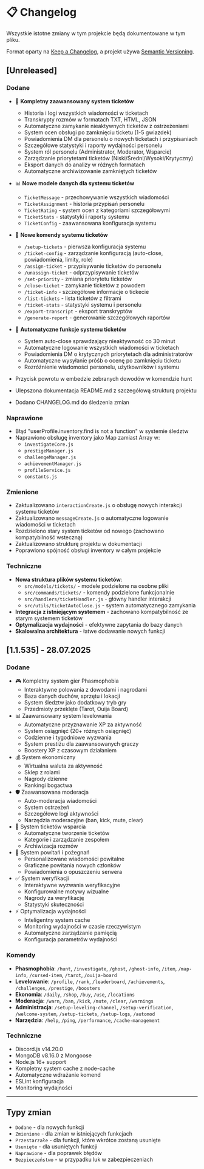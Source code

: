 # 📋 Changelog

Wszystkie istotne zmiany w tym projekcie będą dokumentowane w tym pliku.

Format oparty na [Keep a Changelog](https://keepachangelog.com/en/1.0.0/),
a projekt używa [Semantic Versioning](https://semver.org/spec/v2.0.0.html).

## [Unreleased]

### Dodane

- 🎫 **Kompletny zaawansowany system ticketów**
  - Historia i logi wszystkich wiadomości w ticketach
  - Transkrypty rozmów w formatach TXT, HTML, JSON
  - Automatyczne zamykanie nieaktywnych ticketów z ostrzeżeniami
  - System ocen obsługi po zamknięciu ticketu (1-5 gwiazdek)
  - Powiadomienia DM dla personelu o nowych ticketach i przypisaniach
  - Szczegółowe statystyki i raporty wydajności personelu
  - System ról personelu (Administrator, Moderator, Wsparcie)
  - Zarządzanie priorytetami ticketów (Niski/Średni/Wysoki/Krytyczny)
  - Eksport danych do analizy w różnych formatach
  - Automatyczne archiwizowanie zamkniętych ticketów

- 📊 **Nowe modele danych dla systemu ticketów**
  - `TicketMessage` - przechowywanie wszystkich wiadomości
  - `TicketAssignment` - historia przypisań personelu
  - `TicketRating` - system ocen z kategoriami szczegółowymi
  - `TicketStats` - statystyki i raporty systemu
  - `TicketConfig` - zaawansowana konfiguracja systemu

- 🎯 **Nowe komendy systemu ticketów**
  - `/setup-tickets` - pierwsza konfiguracja systemu
  - `/ticket-config` - zarządzanie konfiguracją (auto-close, powiadomienia, limity, role)
  - `/assign-ticket` - przypisywanie ticketów do personelu
  - `/unassign-ticket` - odprzypisywanie ticketów
  - `/set-priority` - zmiana priorytetu ticketów
  - `/close-ticket` - zamykanie ticketów z powodem
  - `/ticket-info` - szczegółowe informacje o tickecie
  - `/list-tickets` - lista ticketów z filtrami
  - `/ticket-stats` - statystyki systemu i personelu
  - `/export-transcript` - eksport transkryptów
  - `/generate-report` - generowanie szczegółowych raportów

- 🤖 **Automatyczne funkcje systemu ticketów**
  - System auto-close sprawdzający nieaktywność co 30 minut
  - Automatyczne logowanie wszystkich wiadomości w ticketach
  - Powiadomienia DM o krytycznych priorytetach dla administratorów
  - Automatyczne wysyłanie próśb o ocenę po zamknięciu ticketu
  - Rozróżnienie wiadomości personelu, użytkowników i systemu

- Przycisk powrotu w embedzie zebranych dowodów w komendzie hunt
- Ulepszona dokumentacja README.md z szczegółową strukturą projektu
- Dodano CHANGELOG.md do śledzenia zmian

### Naprawione

- Błąd "userProfile.inventory.find is not a function" w systemie śledztw
- Naprawiono obsługę inventory jako Map zamiast Array w:
  - `investigateCore.js`
  - `prestigeManager.js`
  - `challengeManager.js`
  - `achievementManager.js`
  - `profileService.js`
  - `constants.js`

### Zmienione

- Zaktualizowano `interactionCreate.js` o obsługę nowych interakcji systemu ticketów
- Zaktualizowano `messageCreate.js` o automatyczne logowanie wiadomości w ticketach
- Rozdzielono stary system ticketów od nowego (zachowano kompatybilność wsteczną)
- Zaktualizowano strukturę projektu w dokumentacji
- Poprawiono spójność obsługi inventory w całym projekcie

### Techniczne

- **Nowa struktura plików systemu ticketów**:
  - `src/models/tickets/` - modele podzielone na osobne pliki
  - `src/commands/tickets/` - komendy podzielone funkcjonalnie
  - `src/handlers/ticketHandler.js` - główny handler interakcji
  - `src/utils/ticketAutoClose.js` - system automatycznego zamykania
- **Integracja z istniejącym systemem** - zachowano kompatybilność ze starym systemem ticketów
- **Optymalizacja wydajności** - efektywne zapytania do bazy danych
- **Skalowalna architektura** - łatwe dodawanie nowych funkcji

## [1.1.535] - 28.07.2025

### Dodane

- 🎮 Kompletny system gier Phasmophobia
  - Interaktywne polowania z dowodami i nagrodami
  - Baza danych duchów, sprzętu i lokacji
  - System śledztw jako dodatkowy tryb gry
  - Przedmioty przeklęte (Tarot, Ouija Board)
- 📊 Zaawansowany system levelowania
  - Automatyczne przyznawanie XP za aktywność
  - System osiągnięć (20+ różnych osiągnięć)
  - Codzienne i tygodniowe wyzwania
  - System prestiżu dla zaawansowanych graczy
  - Boostery XP z czasowym działaniem
- 💰 System ekonomiczny
  - Wirtualna waluta za aktywność
  - Sklep z rolami
  - Nagrody dzienne
  - Rankingi bogactwa
- 🛡️ Zaawansowana moderacja
  - Auto-moderacja wiadomości
  - System ostrzeżeń
  - Szczegółowe logi aktywności
  - Narzędzia moderacyjne (ban, kick, mute, clear)
- 🎫 System ticketów wsparcia
  - Automatyczne tworzenie ticketów
  - Kategorie i zarządzanie zespołem
  - Archiwizacja rozmów
- 👋 System powitań i pożegnań
  - Personalizowane wiadomości powitalne
  - Graficzne powitania nowych członków
  - Powiadomienia o opuszczeniu serwera
- ✅ System weryfikacji
  - Interaktywne wyzwania weryfikacyjne
  - Konfigurowalne motywy wizualne
  - Nagrody za weryfikację
  - Statystyki skuteczności
- ⚡ Optymalizacja wydajności
  - Inteligentny system cache
  - Monitoring wydajności w czasie rzeczywistym
  - Automatyczne zarządzanie pamięcią
  - Konfiguracja parametrów wydajności

### Komendy

- **Phasmophobia**: `/hunt`, `/investigate`, `/ghost`, `/ghost-info`, `/item`, `/map-info`, `/cursed-item`, `/tarot`, `/ouija-board`
- **Levelowanie**: `/profile`, `/rank`, `/leaderboard`, `/achievements`, `/challenges`, `/prestige`, `/boosters`
- **Ekonomia**: `/daily`, `/shop`, `/buy`, `/use`, `/locations`
- **Moderacja**: `/warn`, `/ban`, `/kick`, `/mute`, `/clear`, `/warnings`
- **Administracja**: `/setup-leveling-channel`, `/setup-verification`, `/welcome-system`, `/setup-tickets`, `/setup-logs`, `/automod`
- **Narzędzia**: `/help`, `/ping`, `/performance`, `/cache-management`

### Techniczne

- Discord.js v14.20.0
- MongoDB v8.16.0 z Mongoose
- Node.js 16+ support
- Kompletny system cache z node-cache
- Automatyczne wdrażanie komend
- ESLint konfiguracja
- Monitoring wydajności

---

## Typy zmian

- `Dodane` - dla nowych funkcji
- `Zmienione` - dla zmian w istniejących funkcjach
- `Przestarzałe` - dla funkcji, które wkrótce zostaną usunięte
- `Usunięte` - dla usuniętych funkcji
- `Naprawione` - dla poprawek błędów
- `Bezpieczeństwo` - w przypadku luk w zabezpieczeniach
